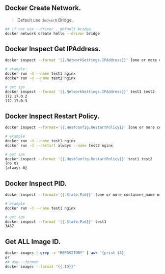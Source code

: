 ## Docker Create Network.
> Default use `docker0` Bridge.
```bash
## if not use --driver , default bridge.
docker network create hello --driver bridge
```


## Docker Inspect Get IPAddress.
```bash
docker inspect --format '{{.NetworkSettings.IPAddress}}' [one or more container_name or container_id...]

# example
docker run -d --name test1 nginx
docker run -d --name test2 nginx

# get ips
docker inspect --format '{{.NetworkSettings.IPAddress}}' test1 test2
172.17.0.2
172.17.0.3

```

## Docker Inspect Restart Policy.
```bash
docker inspect --format='{{.HostConfig.RestartPolicy}}' [one or more container_name or container_id...]

# example
docker run -d --name test1 nginx
docker run -d --restart always --name test2 nginx

# get ips
docker inspect --format '{{.HostConfig.RestartPolicy}}' test1 test2
{no 0}
{always 0}
```

## Docker Inspect PID.
```bash
docker inspect --format='{{.State.Pid}}' [one or more container_name or container_id...]

# example
docker run -d --name test1 nginx

# get ips
docker inspect --format '{{.State.Pid}}' test1 
3467
```

## Get ALL Image ID.
```bash
docker images | grep -v "REPOSITORY" | awk '{print $3}'
or
## use --format 
docker images --format "{{.ID}}"
```
